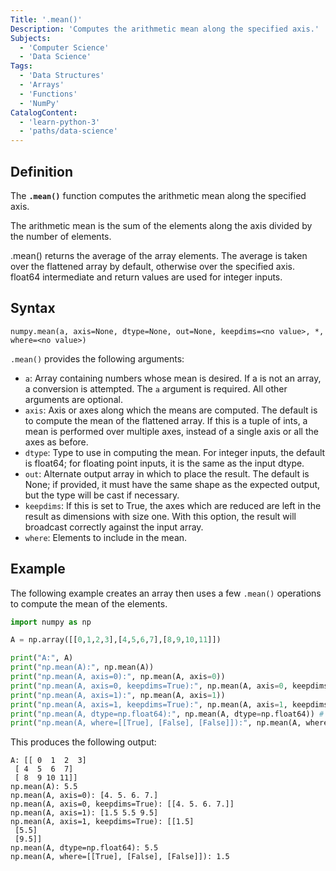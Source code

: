 ```yaml
---
Title: '.mean()'
Description: 'Computes the arithmetic mean along the specified axis.'
Subjects:
  - 'Computer Science'
  - 'Data Science'
Tags:
  - 'Data Structures'
  - 'Arrays'
  - 'Functions'
  - 'NumPy'
CatalogContent:
  - 'learn-python-3'
  - 'paths/data-science'
---
```


## Definition

The **`.mean()`** function computes the arithmetic mean along the specified axis.

The arithmetic mean is the sum of the elements along the axis divided by the number of elements.

.mean() returns the average of the array elements. The average is taken over the flattened array by default, otherwise over the specified axis. float64 intermediate and return values are used for integer inputs.

## Syntax

```pseudo
numpy.mean(a, axis=None, dtype=None, out=None, keepdims=<no value>, *, where=<no value>)
```

`.mean()` provides the following arguments:

- `a`: Array containing numbers whose mean is desired. If a is not an array, a conversion is attempted. The `a` argument is required. All other arguments are optional.
- `axis`: Axis or axes along which the means are computed. The default is to compute the mean of the flattened array. If this is a tuple of ints, a mean is performed over multiple axes, instead of a single axis or all the axes as before.
- `dtype`: Type to use in computing the mean. For integer inputs, the default is float64; for floating point inputs, it is the same as the input dtype.
- `out`: Alternate output array in which to place the result. The default is None; if provided, it must have the same shape as the expected output, but the type will be cast if necessary.
- `keepdims`: If this is set to True, the axes which are reduced are left in the result as dimensions with size one. With this option, the result will broadcast correctly against the input array.
- `where`: Elements to include in the mean.

## Example

The following example creates an array then uses a few `.mean()` operations to compute the mean of the elements.

```py
import numpy as np

A = np.array([[0,1,2,3],[4,5,6,7],[8,9,10,11]])

print("A:", A)
print("np.mean(A):", np.mean(A))
print("np.mean(A, axis=0):", np.mean(A, axis=0))
print("np.mean(A, axis=0, keepdims=True):", np.mean(A, axis=0, keepdims=True))
print("np.mean(A, axis=1):", np.mean(A, axis=1))
print("np.mean(A, axis=1, keepdims=True):", np.mean(A, axis=1, keepdims=True))
print("np.mean(A, dtype=np.float64):", np.mean(A, dtype=np.float64)) # Computing the mean in float64 is more accurate:
print("np.mean(A, where=[[True], [False], [False]]):", np.mean(A, where=[[True], [False], [False]]))
```

This produces the following output:

```shell
A: [[ 0  1  2  3]
 [ 4  5  6  7]
 [ 8  9 10 11]]
np.mean(A): 5.5
np.mean(A, axis=0): [4. 5. 6. 7.]
np.mean(A, axis=0, keepdims=True): [[4. 5. 6. 7.]]
np.mean(A, axis=1): [1.5 5.5 9.5]
np.mean(A, axis=1, keepdims=True): [[1.5]
 [5.5]
 [9.5]]
np.mean(A, dtype=np.float64): 5.5
np.mean(A, where=[[True], [False], [False]]): 1.5
```